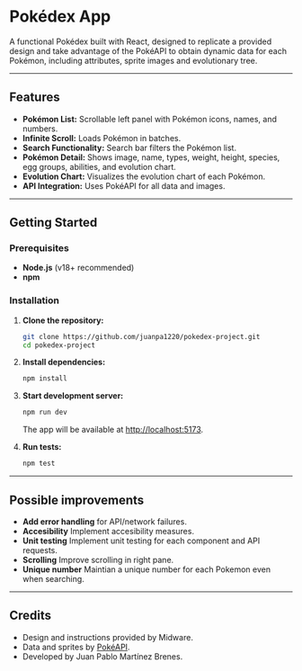 # Pokédex App

A functional Pokédex built with React, designed to replicate a provided design and take advantage of the PokéAPI to obtain dynamic data for each Pokémon, including attributes, sprite images and evolutionary tree.

---

## Features

- **Pokémon List:** Scrollable left panel with Pokémon icons, names, and numbers.
- **Infinite Scroll:** Loads Pokémon in batches.
- **Search Functionality:** Search bar filters the Pokémon list.
- **Pokémon Detail:** Shows image, name, types, weight, height, species, egg groups, abilities, and evolution chart.
- **Evolution Chart:** Visualizes the evolution chart of each Pokémon.
- **API Integration:** Uses PokéAPI for all data and images.

---

## Getting Started

### Prerequisites

- **Node.js** (v18+ recommended)
- **npm**

### Installation

1. **Clone the repository:**
   ```sh
   git clone https://github.com/juanpa1220/pokedex-project.git
   cd pokedex-project
   ```

2. **Install dependencies:**
   ```sh
   npm install
   ```

3. **Start development server:**
   ```sh
   npm run dev
   ```

   The app will be available at [http://localhost:5173](http://localhost:5173).

3. **Run tests:**
   ```sh
   npm test

---

## Possible improvements

- **Add error handling** for API/network failures.
- **Accesibility** Implement accesibility measures.
- **Unit testing** Implement unit testing for each component and API requests.
- **Scrolling** Improve scrolling in right pane.
- **Unique number** Maintian a unique number for each Pokemon even when searching.

---

## Credits

- Design and instructions provided by Midware.
- Data and sprites by [PokéAPI](https://pokeapi.co/).
- Developed by Juan Pablo Martínez Brenes.
